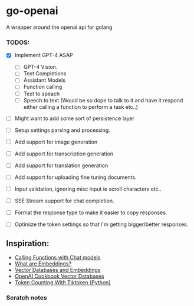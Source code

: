# go-openai
A wrapper around the openai api for golang

### TODOS:
- [X] Implement GPT-4 ASAP
    - [ ] GPT-4 Vision.
    - [ ] Text Completions
    - [ ] Assistant Models
    - [ ] Function calling
    - [ ] Text to speach
    - [ ] Speech to text (Would be so dope to talk to it and have it respond
    either calling a function to perform a task etc..)

- [ ] Might want to add some sort of persistence layer
- [ ] Setup settings parsing and processing.
- [ ] Add support for image generation
- [ ] Add support for transcription generation
- [ ] Add support for translation generation
- [ ] Add support for uploading fine tuning documents.
- [ ] Input validation, ignoring misc input ie scroll characters etc..
- [ ] SSE Stream support for chat completion.
- [ ] Format the response type to make it easier to copy responses.
- [ ] Optimize the token settings so that i'm getting bigger/better responses.


## Inspiration:
- [Calling Functions with Chat models](https://cookbook.openai.com/examples/how_to_call_functions_with_chat_models)
- [What are Embeddings?](https://platform.openai.com/docs/guides/embeddings/what-are-embeddings)
- [Vector Databases and Embeddings](https://platform.openai.com/docs/guides/embeddings/how-can-i-retrieve-k-nearest-embedding-vectors-quickly)
- [OpenAI Cookbook Vector Databases](https://cookbook.openai.com/examples/vector_databases/readme)
- [Token Counting With Tiktoken (Python)](https://cookbook.openai.com/examples/how_to_count_tokens_with_tiktoken)



### Scratch notes
